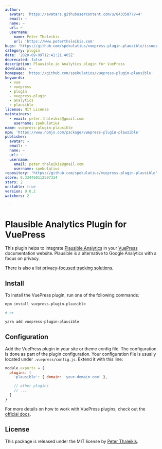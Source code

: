 ```yaml
---
author:
  avatar: 'https://avatars.githubusercontent.com/u/8433587?v=4'
  email: ~
  name: ~
  url: ~
  username:
    name: Peter Thaleikis
    url: 'https://www.peterthaleikis.com'
bugs: 'https://github.com/spekulatius/vuepress-plugin-plausible/issues'
category: plugin
date: '2020-09-09T12:41:21.405Z'
deprecated: false
description: Plausible.io Analytics plugin for VuePress
downloads: ~
homepage: 'https://github.com/spekulatius/vuepress-plugin-plausible'
keywords:
  - vue
  - vuepress
  - plugin
  - vuepress-plugin
  - analytics
  - plausible
license: MIT License
maintainers:
  - email: peter.thaleikis@gmail.com
    username: spekulatius
name: vuepress-plugin-plausible
npm: 'https://www.npmjs.com/package/vuepress-plugin-plausible'
publisher:
  avatar: ~
  email: ~
  name: ~
  url: ~
  username:
    email: peter.thaleikis@gmail.com
    username: spekulatius
repository: 'https://github.com/spekulatius/vuepress-plugin-plausible'
score: 0.334460112507334
stars: 2
unstable: true
version: 0.0.2
watchers: 2

---
```


# Plausible Analytics Plugin for VuePress

This plugin helps to integrate [Plausible Analytics](https://plausible.io/) in your [VuePress](https://vuepress.vuejs.org/) documentation website. Plausible is a alternative to Google Analytics with a focus on privacy.

There is also a list [privacy-focused tracking solutions](https://github.com/spekulatius/awesome-privacy-friendly-web-analytics).


## Install

To install the VuePress plugin, run one of the following commands:

```sh
npm install vuepress-plugin-plausible

# or

yarn add vuepress-plugin-plausible
```


## Configuration

Add the VuePress plugin in your site or theme config file. The configuration is done as part of the plugin configuration. Your configuration file is usually located under `.vuepress/config.js`. Extend it with this line:

```js
module.exports = {
  plugins: [
    'plausible': { domain: 'your-domain.com' },

    // other plugins
    // ...
  ]
}
```

For more details on how to work with VuePress plugins, check out the [official docs](https://vuepress.vuejs.org/plugin/using-a-plugin.html).


## License

This package is released under the MIT license by [Peter Thaleikis](https://peterthaleikis.com).
